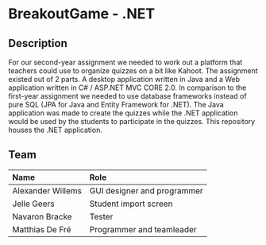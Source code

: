 # BreakoutGame - .NET

## Description

For our second-year assignment we needed to work out a platform that teachers could use to organize quizzes on a bit like Kahoot. The assignment existed out of 2 parts. A desktop application written in Java and a Web application written in C# / ASP.NET MVC CORE 2.0.
In comparison to the first-year assignment we needed to use database frameworks instead of pure SQL (JPA for Java and Entity Framework for .NET).
The Java application was made to create the quizzes while the .NET application would be used by the students to participate in the quizzes.
This repository houses the .NET application.


## Team

| Name     | Role                        | 
| :---     | :---                          | 
| Alexander Willems | GUI designer and programmer | 
| Jelle Geers | Student import screen | 
| Navaron Bracke | Tester | 
| Matthias De Fré  | Programmer and teamleader | 


